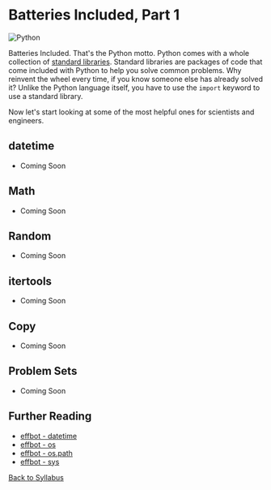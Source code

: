 # Batteries Included, Part 1

![Python](https://imgs.xkcd.com/comics/python.png)

Batteries Included. That's the Python motto. Python comes with a whole collection of [standard libraries](http://en.wikipedia.org/wiki/Standard_library). Standard libraries are packages of code that come included with Python to help you solve common problems. Why reinvent the wheel every time, if you know someone else has already solved it? Unlike the Python language itself, you have to use the `import` keyword to use a standard library.

Now let's start looking at some of the most helpful ones for scientists and engineers.

## datetime

 * Coming Soon

## Math

 * Coming Soon

## Random

 * Coming Soon

## itertools

 * Coming Soon

## Copy

 * Coming Soon

## Problem Sets

 * Coming Soon

## Further Reading

 * [effbot - datetime](http://www.effbot.org/librarybook/datetime.htm)
 * [effbot - os](http://www.effbot.org/librarybook/os.htm)
 * [effbot - os.path](http://www.effbot.org/librarybook/os-path.htm)
 * [effbot - sys](http://www.effbot.org/librarybook/sys.htm)


[Back to Syllabus](../../README.md)
